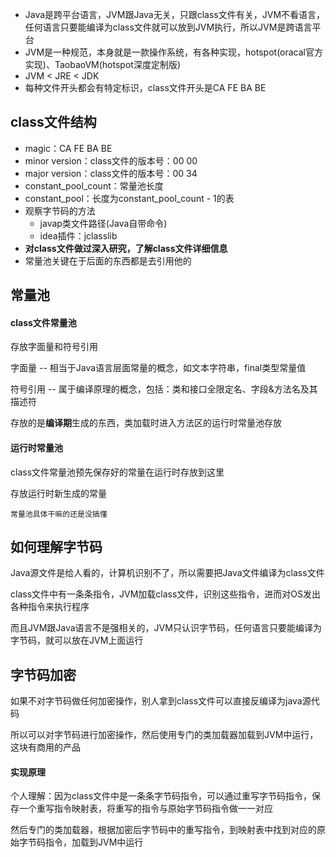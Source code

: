 - Java是跨平台语言，JVM跟Java无关，只跟class文件有关，JVM不看语言，任何语言只要能编译为class文件就可以放到JVM执行，所以JVM是跨语言平台
- JVM是一种规范，本身就是一款操作系统，有各种实现，hotspot(oracal官方实现)、TaobaoVM(hotspot深度定制版)
- JVM < JRE < JDK  
- 每种文件开头都会有特定标识，class文件开头是CA FE BA BE

## class文件结构

- magic：CA FE BA BE
- minor version：class文件的版本号：00 00
- major version：class文件的版本号：00 34
- constant_pool_count：常量池长度
- constant_pool：长度为constant_pool_count - 1的表
- 观察字节码的方法 
  - javap类文件路径(Java自带命令)
  - idea插件：jclasslib
- **对class文件做过深入研究，了解class文件详细信息**
- 常量池关键在于后面的东西都是去引用他的







## 常量池

#### class文件常量池

存放字面量和符号引用

字面量 -- 相当于Java语言层面常量的概念，如文本字符串，final类型常量值

符号引用 -- 属于编译原理的概念，包括：类和接口全限定名、字段&方法名及其描述符

存放的是**编译期**生成的东西，类加载时进入方法区的运行时常量池存放



#### 运行时常量池

class文件常量池预先保存好的常量在运行时存放到这里

存放运行时新生成的常量

`常量池具体干嘛的还是没搞懂`







## 如何理解字节码

Java源文件是给人看的，计算机识别不了，所以需要把Java文件编译为class文件

class文件中有一条条指令，JVM加载class文件，识别这些指令，进而对OS发出各种指令来执行程序

而且JVM跟Java语言不是强相关的，JVM只认识字节码，任何语言只要能编译为字节码，就可以放在JVM上面运行







## 字节码加密

如果不对字节码做任何加密操作，别人拿到class文件可以直接反编译为java源代码

所以可以对字节码进行加密操作，然后使用专门的类加载器加载到JVM中运行，这块有商用的产品

#### 实现原理

个人理解：因为class文件中是一条条字节码指令，可以通过重写字节码指令，保存一个重写指令映射表，将重写的指令与原始字节码指令做一一对应

然后专门的类加载器，根据加密后字节码中的重写指令，到映射表中找到对应的原始字节码指令，加载到JVM中运行

